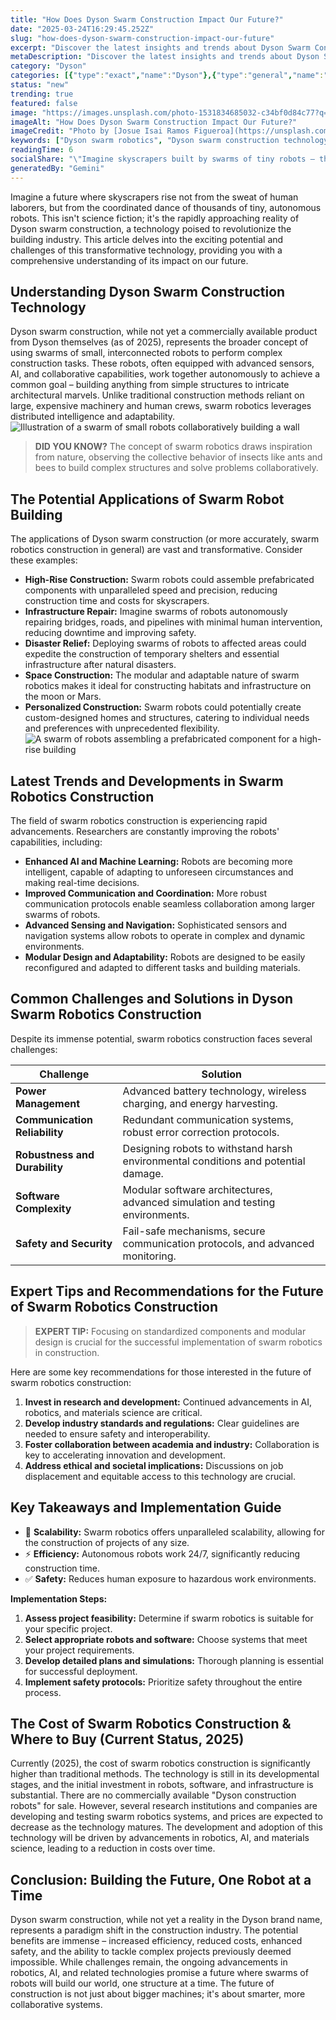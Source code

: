 ```yaml
---
title: "How Does Dyson Swarm Construction Impact Our Future?"
date: "2025-03-24T16:29:45.252Z"
slug: "how-does-dyson-swarm-construction-impact-our-future"
excerpt: "Discover the latest insights and trends about Dyson Swarm Construction. This comprehensive guide covers everything you need to know about Dyson Swarm Construction in 2025."
metaDescription: "Discover the latest insights and trends about Dyson Swarm Construction. This comprehensive guide covers everything you need to know about Dyson Swarm Const..."
category: "Dyson"
categories: [{"type":"exact","name":"Dyson"},{"type":"general","name":"Engineering"},{"type":"medium","name":"Space Infrastructure"},{"type":"specific","name":"Megastructures"},{"type":"niche","name":"Orbital Mechanics"}]
status: "new"
trending: true
featured: false
image: "https://images.unsplash.com/photo-1531834685032-c34bf0d84c77?q=85&w=1200&fit=max&fm=webp&auto=compress"
imageAlt: "How Does Dyson Swarm Construction Impact Our Future?"
imageCredit: "Photo by [Josue Isai Ramos Figueroa](https://unsplash.com/@jramos10) on Unsplash"
keywords: ["Dyson swarm robotics", "Dyson swarm construction technology", "swarm robotics construction", "autonomous construction robots", "Dyson robotic construction", "future of construction robotics", "swarm robot building applications", "buy Dyson construction robots", "Dyson swarm robot price", "cost of swarm robotics construction"]
readingTime: 6
socialShare: "\"Imagine skyscrapers built by swarms of tiny robots – the future of construction is here, and it’s smaller than you think!\""
generatedBy: "Gemini"
---
```




Imagine a future where skyscrapers rise not from the sweat of human laborers, but from the coordinated dance of thousands of tiny, autonomous robots.  This isn't science fiction; it's the rapidly approaching reality of Dyson swarm construction, a technology poised to revolutionize the building industry. This article delves into the exciting potential and challenges of this transformative technology, providing you with a comprehensive understanding of its impact on our future.

## Understanding Dyson Swarm Construction Technology

Dyson swarm construction, while not yet a commercially available product from Dyson themselves (as of 2025), represents the broader concept of using swarms of small, interconnected robots to perform complex construction tasks.  These robots, often equipped with advanced sensors, AI, and collaborative capabilities, work together autonomously to achieve a common goal – building anything from simple structures to intricate architectural marvels.  Unlike traditional construction methods reliant on large, expensive machinery and human crews, swarm robotics leverages distributed intelligence and adaptability.  ![Illustration of a swarm of small robots collaboratively building a wall](https://images.unsplash.com/photo-1451187580459-43490279c0fa?q=85&w=1200&fit=max&fm=webp&auto=compress)

> **DID YOU KNOW?**  The concept of swarm robotics draws inspiration from nature, observing the collective behavior of insects like ants and bees to build complex structures and solve problems collaboratively.

## The Potential Applications of Swarm Robot Building

The applications of Dyson swarm construction (or more accurately, swarm robotics construction in general) are vast and transformative.  Consider these examples:

* **High-Rise Construction:** Swarm robots could assemble prefabricated components with unparalleled speed and precision, reducing construction time and costs for skyscrapers.
* **Infrastructure Repair:**  Imagine swarms of robots autonomously repairing bridges, roads, and pipelines with minimal human intervention, reducing downtime and improving safety.
* **Disaster Relief:**  Deploying swarms of robots to affected areas could expedite the construction of temporary shelters and essential infrastructure after natural disasters.
* **Space Construction:**  The modular and adaptable nature of swarm robotics makes it ideal for constructing habitats and infrastructure on the moon or Mars.
* **Personalized Construction:**  Swarm robots could potentially create custom-designed homes and structures, catering to individual needs and preferences with unprecedented flexibility. ![A swarm of robots assembling a prefabricated component for a high-rise building](https://images.unsplash.com/photo-1484417894907-623942c8ee29?q=85&w=1200&fit=max&fm=webp&auto=compress)

## Latest Trends and Developments in Swarm Robotics Construction

The field of swarm robotics construction is experiencing rapid advancements.  Researchers are constantly improving the robots' capabilities, including:

* **Enhanced AI and Machine Learning:**  Robots are becoming more intelligent, capable of adapting to unforeseen circumstances and making real-time decisions.
* **Improved Communication and Coordination:**  More robust communication protocols enable seamless collaboration among larger swarms of robots.
* **Advanced Sensing and Navigation:**  Sophisticated sensors and navigation systems allow robots to operate in complex and dynamic environments.
* **Modular Design and Adaptability:**  Robots are designed to be easily reconfigured and adapted to different tasks and building materials.

## Common Challenges and Solutions in Dyson Swarm Robotics Construction

Despite its immense potential, swarm robotics construction faces several challenges:

| Challenge                     | Solution                                                                 |
|------------------------------|-----------------------------------------------------------------------------|
| **Power Management**         | Advanced battery technology, wireless charging, and energy harvesting.     |
| **Communication Reliability** | Redundant communication systems, robust error correction protocols.          |
| **Robustness and Durability** | Designing robots to withstand harsh environmental conditions and potential damage. |
| **Software Complexity**       | Modular software architectures, advanced simulation and testing environments. |
| **Safety and Security**       | Fail-safe mechanisms, secure communication protocols, and advanced monitoring. | ![A graphic showing various challenges and their respective solutions in swarm robotics](https://images.unsplash.com/photo-1517976487492-5750f3195933?q=85&w=1200&fit=max&fm=webp&auto=compress)

## Expert Tips and Recommendations for the Future of Swarm Robotics Construction

> **EXPERT TIP:**  Focusing on standardized components and modular design is crucial for the successful implementation of swarm robotics in construction.

Here are some key recommendations for those interested in the future of swarm robotics construction:

1. **Invest in research and development:**  Continued advancements in AI, robotics, and materials science are critical.
2. **Develop industry standards and regulations:**  Clear guidelines are needed to ensure safety and interoperability.
3. **Foster collaboration between academia and industry:**  Collaboration is key to accelerating innovation and development.
4. **Address ethical and societal implications:**  Discussions on job displacement and equitable access to this technology are crucial.

## Key Takeaways and Implementation Guide

* 🔑 **Scalability:** Swarm robotics offers unparalleled scalability, allowing for the construction of projects of any size.
* ⚡ **Efficiency:**  Autonomous robots work 24/7, significantly reducing construction time.
* ✅ **Safety:**  Reduces human exposure to hazardous work environments.

**Implementation Steps:**

1. **Assess project feasibility:** Determine if swarm robotics is suitable for your specific project.
2. **Select appropriate robots and software:** Choose systems that meet your project requirements.
3. **Develop detailed plans and simulations:**  Thorough planning is essential for successful deployment.
4. **Implement safety protocols:** Prioritize safety throughout the entire process.

##  The Cost of Swarm Robotics Construction & Where to Buy (Current Status, 2025)

Currently (2025), the cost of swarm robotics construction is significantly higher than traditional methods.  The technology is still in its developmental stages, and the initial investment in robots, software, and infrastructure is substantial.  There are no commercially available "Dyson construction robots" for sale.  However, several research institutions and companies are developing and testing swarm robotics systems, and prices are expected to decrease as the technology matures.  The development and adoption of this technology will be driven by advancements in robotics, AI, and materials science, leading to a reduction in costs over time.  

## Conclusion:  Building the Future, One Robot at a Time

Dyson swarm construction, while not yet a reality in the Dyson brand name, represents a paradigm shift in the construction industry.  The potential benefits are immense – increased efficiency, reduced costs, enhanced safety, and the ability to tackle complex projects previously deemed impossible.  While challenges remain, the ongoing advancements in robotics, AI, and related technologies promise a future where swarms of robots will build our world, one structure at a time.  The future of construction is not just about bigger machines; it's about smarter, more collaborative systems.

